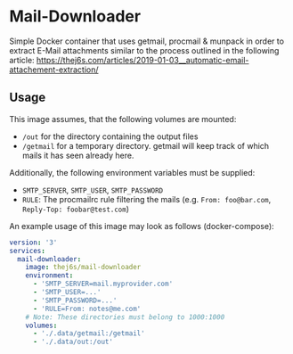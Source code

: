 # Mail-Downloader

Simple Docker container that uses getmail, procmail & munpack
in order to extract E-Mail attachments similar to the process
outlined in the following article: https://thej6s.com/articles/2019-01-03__automatic-email-attachement-extraction/

## Usage

This image assumes, that the following volumes are mounted:
* `/out` for the directory containing the output files
* `/getmail` for a temporary directory. getmail will keep track of which mails it has seen already here.

Additionally, the following environment variables must be supplied:
* `SMTP_SERVER`, `SMTP_USER`, `SMTP_PASSWORD`
* `RULE`: The procmailrc rule filtering the mails (e.g. `From: foo@bar.com`, `Reply-Top: foobar@test.com`)

An example usage of this image may look as follows (docker-compose):

```yaml
version: '3'
services:
  mail-downloader:
    image: thej6s/mail-downloader
    environment:
      - 'SMTP_SERVER=mail.myprovider.com'
      - 'SMTP_USER=...'
      - 'SMTP_PASSWORD=...'
      - 'RULE=From: notes@me.com'
    # Note: These directories must belong to 1000:1000
    volumes:
      - './.data/getmail:/getmail'
      - './.data/out:/out'
```